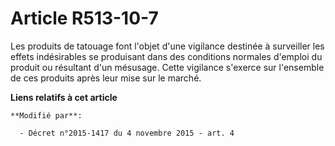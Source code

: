 # Article R513-10-7

Les produits de tatouage font l'objet d'une vigilance destinée à surveiller les effets indésirables se produisant dans des
conditions normales d'emploi du produit ou résultant d'un mésusage. Cette vigilance s'exerce sur l'ensemble de ces produits
après leur mise sur le marché.

**Liens relatifs à cet article**

	**Modifié par**:

	  - Décret n°2015-1417 du 4 novembre 2015 - art. 4
